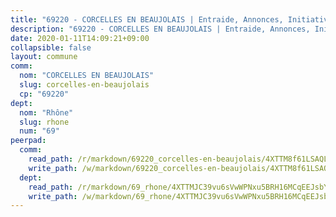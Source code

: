 ```yaml
---
title: "69220 - CORCELLES EN BEAUJOLAIS | Entraide, Annonces, Initiatives"
description: "69220 - CORCELLES EN BEAUJOLAIS | Entraide, Annonces, Initiatives"
date: 2020-01-11T14:09:21+09:00
collapsible: false
layout: commune
comm:
  nom: "CORCELLES EN BEAUJOLAIS"
  slug: corcelles-en-beaujolais
  cp: "69220"
dept:
  nom: "Rhône"
  slug: rhone
  num: "69"
peerpad:
  comm:
    read_path: /r/markdown/69220_corcelles-en-beaujolais/4XTTM8f61LSAQLiveu6YCVQxRsdnVqAsqLmmqAvcmnaTdsFtX
    write_path: /w/markdown/69220_corcelles-en-beaujolais/4XTTM8f61LSAQLiveu6YCVQxRsdnVqAsqLmmqAvcmnaTdsFtX-K3TgU7CLWpCF76NDbx4Rce8J9126wQuse4QcgeaDdackcTWrwy1uc4qEeFzwx3J8FMYmPKa8WbNByiNJWh9zGMq97SxckDjQkKcmZCZFt3PFLNERcGX1f3PCyFt9qcVumRxFZ1Zu
  dept:
    read_path: /r/markdown/69_rhone/4XTTMJC39vu6sVwWPNxu5BRH16MCqEEJsbYu4RNyAxnNmNtVW
    write_path: /w/markdown/69_rhone/4XTTMJC39vu6sVwWPNxu5BRH16MCqEEJsbYu4RNyAxnNmNtVW-K3TgUzVUEXrXvc8NoaD9JfiBpc5MBFP7KZFqLEsm11xqJDEwSVMy7UACp2eYMzek3K6y2WLoyzq5xdKMZeizKNpfHbUBgJcoYSqfidBaPx8RcTCPmdCXhdgeLZLEYHVco5fHD6Pz
---
```


